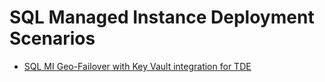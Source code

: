 # SQL Managed Instance Deployment Scenarios

- [SQL MI Geo-Failover with Key Vault integration for TDE](https://github.com/aarsan/SQLMI/tree/main/Geo-Failover-AKV)
